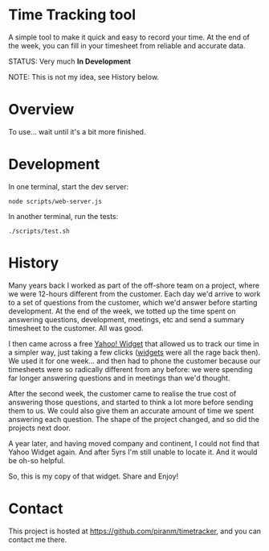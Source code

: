 # Time Tracking tool

A simple tool to make it quick and easy to record your time. At the end of the week, you can fill in your timesheet from reliable and accurate data.

STATUS: Very much **In Development**

NOTE: This is not my idea, see History below.

# Overview

To use... wait until it's a bit more finished.


# Development

In one terminal, start the dev server:

    node scripts/web-server.js

In another terminal, run the tests:

    ./scripts/test.sh

# History

Many years back I worked as part of the off-shore team on a project, where we were 12-hours different from the customer. Each day we'd arrive to work to a set of questions from the customer, which we'd answer before starting development. At the end of the week, we totted up the time spent on answering questions, development, meetings, etc and send a summary timesheet to the customer. All was good.

I then came across a free [Yahoo! Widget](http://en.wikipedia.org/wiki/Yahoo!_Widgets) that allowed us to track our time in a simpler way, just taking a few clicks ([widgets](http://en.wikipedia.org/wiki/Widget_engine) were all the rage back then). We used it for one week... and then had to phone the customer because our timesheets were so radically different from any before: we were spending far longer answering questions and in meetings than we'd thought.

After the second week, the customer came to realise the true cost of answering those questions, and started to think a lot more before sending them to us. We could also give them an accurate amount of time we spent answering each question. The shape of the project changed, and so did the projects next door.

A year later, and having moved company and continent, I could not find that Yahoo Widget again. And after 5yrs I'm still unable to locate it. And it would be oh-so helpful.

So, this is my copy of that widget. Share and Enjoy!

# Contact

This project is hosted at https://github.com/piranm/timetracker, and you can contact me there.

[angular-seed]: https://github.com/angular/angular-seed
